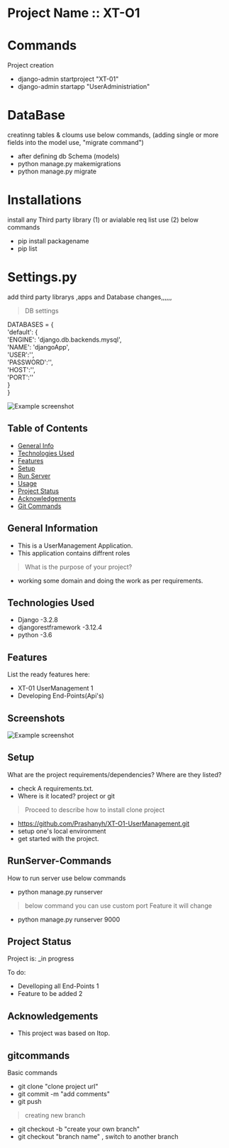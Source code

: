 # Project Name :: XT-O1

# Commands 
Project creation
- django-admin startproject "XT-01"
- django-admin startapp "UserAdministriation"

# DataBase
creatinng tables & cloums use below commands, (adding single or more fields into the model use, "migrate command")
- after defining db Schema (models)
- python manage.py makemigrations
- python manage.py migrate

# Installations
install any Third party library (1) or avialable req list use (2) below commands
- pip install packagename
- pip list


# Settings.py
add third party librarys ,apps  and Database changes,,,,,,
>DB settings

DATABASES = {  
    'default': {  
        'ENGINE': 'django.db.backends.mysql',  
        'NAME': 'djangoApp',  
        'USER':'',  
        'PASSWORD':'',  
        'HOST':'',  
        'PORT':''  
    }  
}  

 ![Example screenshot](imgage/db.png)

## Table of Contents
* [General Info](#general-information)
* [Technologies Used](#technologies-used)
* [Features](#features)
* [Setup](#setup)
* [Run Server](#RunServer-Commands)
* [Usage](#usage)
* [Project Status](#project-status)
* [Acknowledgements](#acknowledgements)
* [Git Commands](#gitcommands)


## General Information
- This is a UserManagement Application.
- This application contains diffrent roles
> What is the purpose of your project?
- working some domain and doing the work as per requirements. 



## Technologies Used
- Django -3.2.8
- djangorestframework -3.12.4
- python -3.6

## Features
List the ready features here:
- XT-01 UserManagement 1
- Developing End-Points(Api's)


## Screenshots
![Example screenshot](./img/screenshot.png)
<!-- If you have screenshots you'd like to share, include them here. -->


## Setup
What are the project requirements/dependencies? Where are they listed?
- check A requirements.txt.
- Where is it located? project or git

>Proceed to describe how to install 
clone project
- https://github.com/Prashanyh/XT-O1-UserManagement.git
- setup one's local environment 
- get started with the project.


## RunServer-Commands
How to run server  use below commands
- python manage.py runserver 
> below command you can use custom port 
> Feature it will change
- python manage.py runserver 9000


## Project Status
Project is: _in progress


To do:
- Develloping all End-Points 1
- Feature to be added 2


## Acknowledgements
- This project was based on Itop.

## gitcommands
Basic commands
- git clone "clone project url"
- git commit -m "add comments"
- git push 
> creating new branch
- git checkout -b "create your own branch"
- git checkout "branch name"  , switch to another branch

